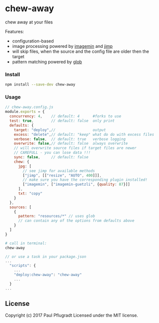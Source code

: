 # chew-away

chew away at your files

Features:
  - configuration-based
  - image processing powered by [imagemin](https://github.com/imagemin/imagemin) and [jimp](https://github.com/oliver-moran/jimp)
  - will skip files, when the source and the config file are older then the target
  - pattern matching powered by [glob](https://github.com/isaacs/node-glob)


### Install

```sh
npm install --save-dev chew-away
```

### Usage

```js
// chew-away.config.js
module.exports = {
  concurrency: 4,    // default: 4      #forks to use
  test: true,        // default: false  only print
  defaults: {
    target: "deploy",//                 output
    excess: "delete",// default: "keep" what do do with excess files
    verbose: false,  // default: true   verbose logging
    overwrite: false,// default: false  always overwrite
    // will overwrite source files if target files are newer
    // CAREFULL - you can lose data !!!
    sync: false,     // default: false
    chew: {
      jpg: [
        // see jimp for available methods
        ["jimp", [["resize", "AUTO", 400]]], 
        // make sure you have the corresponding plugin installed!
        ["imagemin", ["imagemin-guetzli", {quality: 87}]] 
      ],
      txt: "copy"
    }
  },
  sources: [
    { 
      pattern: "resources/*" // uses glob
      // can contain any of the options from defaults above
    }
  ]
}
```
```sh
# call in terminal:
chew-away
```
```js
// or use a task in your package.json
...
  "scripts": {
    ...
    "deploy:chew-away": "chew-away"
    ...
  }
...
```
## License
Copyright (c) 2017 Paul Pflugradt
Licensed under the MIT license.
